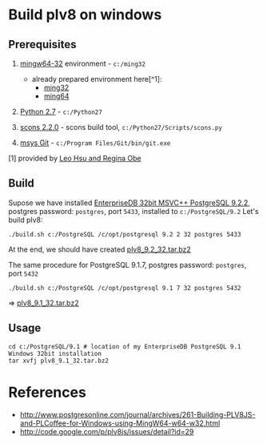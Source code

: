 ﻿# Build plv8 on windows

## Prerequisites

  1. [mingw64-32](http://mingw-w64.sourceforge.net/) environment - `c:/ming32`
     - already prepared environment here[^1]:
        - [ming32](http://www.bostongis.com/postgisstuff/ming32.zip)
        - [ming64](http://www.bostongis.com/postgisstuff/ming64.zip)

  2. [Python 2.7](http://www.activestate.com/activepython/downloads) - `c:/Python27`
  3. [scons 2.2.0](http://sourceforge.net/projects/scons/files/scons/2.2.0/scons-2.2.0-setup.exe/download) - scons build tool, `c:/Python27/Scripts/scons.py`
  4. [msys Git](http://code.google.com/p/msysgit/downloads/list) - `c:/Program Files/Git/bin/git.exe`
   
[1] provided by [Leo Hsu and Regina Obe](http://www.postgresonline.com/journal/authors/1-Leo-Hsu-and-Regina-Obe)
 

## Build

Supose we have installed [EnterpriseDB 32bit MSVC++ PostgreSQL 9.2.2](http://www.enterprisedb.com/products-services-training/pgdownload#windows), postgres password: `postgres`, port `5433`, installed to `c:/PostgreSQL/9.2`
Let's build plv8:

    ./build.sh c:/PostgreSQL /c/opt/postgresql 9.2 2 32 postgres 5433
  
At the end, we should have created [plv8_9.2_32.tar.bz2](https://github.com/hernad/plv8_build/raw/master/binary/plv8_9.2_32.tar.bz2)
 
The same procedure for PostgreSQL 9.1.7, postgres password: `postgres`, port `5432`
 
    ./build.sh c:/PostgreSQL /c/opt/postgresql 9.1 7 32 postgres 5432

 => [plv8_9.1_32.tar.bz2](https://github.com/hernad/plv8_build/raw/master/binary/plv8_9.1_32.tar.bz2)  

## Usage

    cd c:/PostgreSQL/9.1 # location of my EnterpriseDB PostgreSQL 9.1 Windows 32bit installation
    tar xvfj plv8_9.1_32.tar.bz2

# References

  - http://www.postgresonline.com/journal/archives/261-Building-PLV8JS-and-PLCoffee-for-Windows-using-MingW64-w64-w32.html
  - http://code.google.com/p/plv8js/issues/detail?id=29
